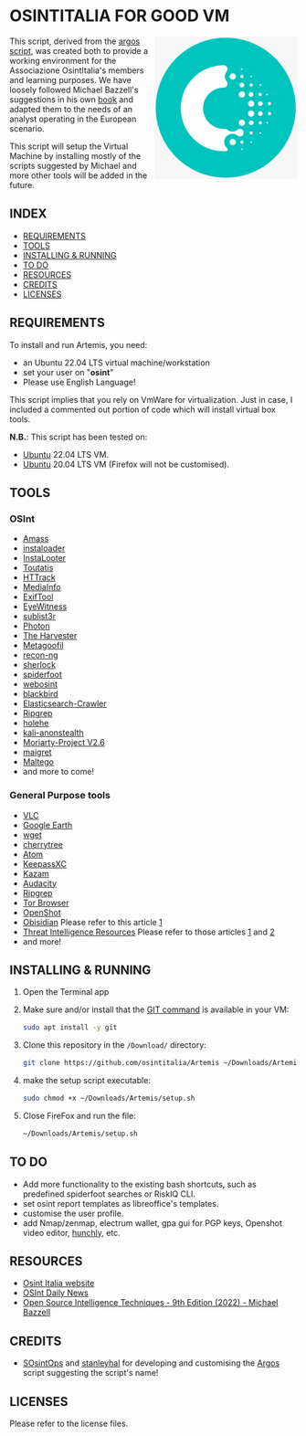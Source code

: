 # OSINTITALIA FOR GOOD VM
<img align="right" width="250" height="250" src="https://github.com/osintitalia/Artemis/blob/main/multimedia/images/osintitalia_logo.jpeg">

This script, derived from the [argos script](https://github.com/SOsintOps/Argos), was created both to provide a working environment for the Associazione OsintItalia's members and learning purposes.
We have loosely followed Michael Bazzell's suggestions in his own [book](https://inteltechniques.com/book1.html) and adapted them to the needs of an analyst operating in the European scenario.

This script will setup the Virtual Machine by installing mostly of the scripts suggested by Michael and more other tools will be added in the future.

## INDEX
- [REQUIREMENTS](https://github.com/osintitalia/Artemis/blob/master/README.md#REQUIREMENTS)
- [TOOLS](https://github.com/osintitalia/Artemis/blob/master/README.md#TOOLS)
- [INSTALLING & RUNNING](https://github.com/osintitalia/Artemis#installing--running)
- [TO DO](https://github.com/osintitalia/Artemis#to-do)
- [RESOURCES](https://github.com/osintitalia/Artemis/blob/master/README.md#resources)
- [CREDITS](https://github.com/osintitalia/Artemis#credits)
- [LICENSES](https://github.com/osintitalia/Artemis#licenses)


## REQUIREMENTS
To install and run Artemis, you need:
- an Ubuntu 22.04 LTS virtual machine/workstation
- set your user on "**osint**"
- Please use English Language!

This script implies that you rely on VmWare for virtualization. Just in case, I included a commented out portion of code which will install virtual box tools.

**N.B.**: This script has been tested on:
- [Ubuntu](https://ubuntu.com/download) 22.04 LTS VM.
- [Ubuntu](https://ubuntu.com/download) 20.04 LTS VM (Firefox will not be customised).

## TOOLS

### OSInt
- [Amass](https://github.com/OWASP/Amass)
- [instaloader](https://instaloader.github.io/)
- [InstaLooter](https://github.com/althonos/InstaLooter)
- [Toutatis](https://github.com/megadose/toutatis)
- [HTTrack](https://www.httrack.com/)
- [MediaInfo](https://mediaarea.net/en/MediaInfo/Download/Ubuntu)
- [ExifTool](https://github.com/pandastream/libimage-exiftool-perl-9.27)
- [EyeWitness](https://github.com/ChrisTruncer/EyeWitness)
- [sublist3r](https://github.com/aboul3la/Sublist3r)
- [Photon](https://github.com/s0md3v/Photon)
- [The Harvester](https://github.com/laramies/theHarvester)
- [Metagoofil](https://github.com/opsdisk/metagoofil)
- [recon-ng](https://github.com/lanmaster53/recon-ng)
- [sherlock](https://github.com/sherlock-project/sherlock)
- [spiderfoot](https://github.com/smicallef/spiderfoot)
- [webosint](https://github.com/C3n7ral051nt4g3ncy/webosint)
- [blackbird](https://github.com/p1ngul1n0/blackbird)
- [Elasticsearch-Crawler](https://github.com/AmIJesse/Elasticsearch-Crawler)
- [Ripgrep](https://github.com/BurntSushi/ripgrep)
- [holehe](https://github.com/megadose/holehe)
- [kali-anonstealth](https://github.com/Und3rf10w/kali-anonsurf)
- [Moriarty-Project V2.6](https://github.com/AzizKpln/Moriarty-Project)
- [maigret](https://github.com/soxoj/maigret)
- [Maltego](https://www.maltego.com/)
- and more to come!

### General Purpose tools
- [VLC](https://www.videolan.org/vlc/index.html)
- [Google Earth](https://www.google.com/earth/versions/#earth-pro)
- [wget](https://www.gnu.org/software/wget/)
- [cherrytree](https://www.giuspen.com/cherrytree/)
- [Atom](https://atom.io/)
- [KeepassXC](https://keepassxc.org/)
- [Kazam](https://launchpad.net/kazam)
- [Audacity](https://www.audacityteam.org/)
- [Ripgrep](https://github.com/BurntSushi/ripgrep)
- [Tor Browser](https://www.torproject.org/)
- [OpenShot](https://www.openshot.org/)
- [Obisidian](https://obsidian.md/) Please refer to this article [1](https://webbreacher.com/2022/03/15/obsidian/)
- [Threat Intelligence Resources](https://github.com/pstirparo/threatintel-resources) Please refer to those articles [1](https://isc.sans.edu/forums/diary/Analysis+of+Competing+Hypotheses+ACH+part+1/22460/) and [2](https://isc.sans.edu/forums/diary/Analysis+of+Competing+Hypotheses+WCry+and+Lazarus+ACH+part+2/22470/)
- and more!


## INSTALLING & RUNNING
1) Open the Terminal app

2) Make sure and/or install that the [GIT command](https://linuxize.com/post/how-to-install-git-on-ubuntu-20-04/) is available in your VM:
    ```bash
    sudo apt install -y git
    ```
3) Clone this repository in the ```/Download/``` directory:
    ```bash
    git clone https://github.com/osintitalia/Artemis ~/Downloads/Artemis
    ```

4) make the setup script executable:
    ```bash
    sudo chmod +x ~/Downloads/Artemis/setup.sh
    ```

5) Close FireFox and run the file:
    ```bash
    ~/Downloads/Artemis/setup.sh
    ```

## TO DO
- Add more functionality to the existing bash shortcuts, such as predefined spiderfoot searches or RiskIQ CLI.
- set osint report templates as libreoffice's templates.
- customise the user profile.
- add Nmap/zenmap, electrum wallet, gpa gui for PGP keys, Openshot video editor, [hunchly](https://www.hunch.ly/), etc.

## RESOURCES
- [Osint Italia website](https://osintitalia.it)
- [OSInt Daily News](https://t.me/Osintlatestnews)
- [Open Source Intelligence Techniques - 9th Edition (2022) - Michael Bazzell](https://inteltechniques.com/book1.html)

## CREDITS
- [SOsintOps](https://github.com/SOsintOps) and [stanleyhal](https://github.com/stanleyhal) for developing and customising the [Argos](https://github.com/SOsintOps/Argos) script suggesting the script's name!

## LICENSES
Please refer to the license files.
